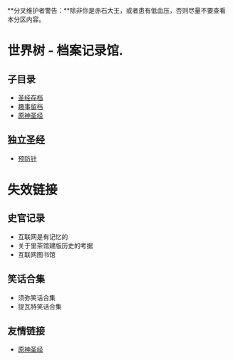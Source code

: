 **分叉维护者警告：**除非你是赤石大王，或者患有低血压，否则尽量不要查看本分区内容。

# 世界树 - 档案记录馆.

## 子目录
+ [圣经存档](./存档/档案记录馆/圣经咏唱/index.md)
+ [趣事留档](./存档/档案记录馆/趣事/趣事合集.md)
+ [原神圣经](./存档/档案记录馆/原神圣经/原神圣经.md)

## 独立圣经
+ [预防针](./存档/档案记录馆/原神圣经/预防针.md)

# 失效链接

## 史官记录
+ 互联网是有记忆的
+ 关于里茶馆建版历史的考据
+ 互联网图书馆

## 笑话合集
+ 须弥笑话合集
+ 提瓦特笑话合集

## 友情链接
+ [原神圣经](https://github.com/trojblue/Genshin-Bible/)